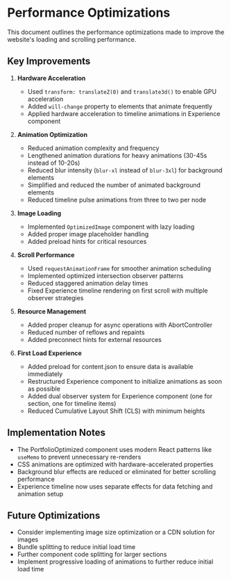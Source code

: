 # Performance Optimizations

This document outlines the performance optimizations made to improve the website's loading and scrolling performance.

## Key Improvements

1. **Hardware Acceleration**
   - Used `transform: translateZ(0)` and `translate3d()` to enable GPU acceleration
   - Added `will-change` property to elements that animate frequently
   - Applied hardware acceleration to timeline animations in Experience component

2. **Animation Optimization**
   - Reduced animation complexity and frequency
   - Lengthened animation durations for heavy animations (30-45s instead of 10-20s)
   - Reduced blur intensity (`blur-xl` instead of `blur-3xl`) for background elements
   - Simplified and reduced the number of animated background elements
   - Reduced timeline pulse animations from three to two per node

3. **Image Loading**
   - Implemented `OptimizedImage` component with lazy loading
   - Added proper image placeholder handling
   - Added preload hints for critical resources

4. **Scroll Performance**
   - Used `requestAnimationFrame` for smoother animation scheduling
   - Implemented optimized intersection observer patterns
   - Reduced staggered animation delay times
   - Fixed Experience timeline rendering on first scroll with multiple observer strategies

5. **Resource Management**
   - Added proper cleanup for async operations with AbortController
   - Reduced number of reflows and repaints
   - Added preconnect hints for external resources

6. **First Load Experience**
   - Added preload for content.json to ensure data is available immediately
   - Restructured Experience component to initialize animations as soon as possible
   - Added dual observer system for Experience component (one for section, one for timeline items)
   - Reduced Cumulative Layout Shift (CLS) with minimum heights

## Implementation Notes

- The PortfolioOptimized component uses modern React patterns like `useMemo` to prevent unnecessary re-renders
- CSS animations are optimized with hardware-accelerated properties
- Background blur effects are reduced or eliminated for better scrolling performance
- Experience timeline now uses separate effects for data fetching and animation setup

## Future Optimizations

- Consider implementing image size optimization or a CDN solution for images
- Bundle splitting to reduce initial load time
- Further component code splitting for larger sections
- Implement progressive loading of animations to further reduce initial load time